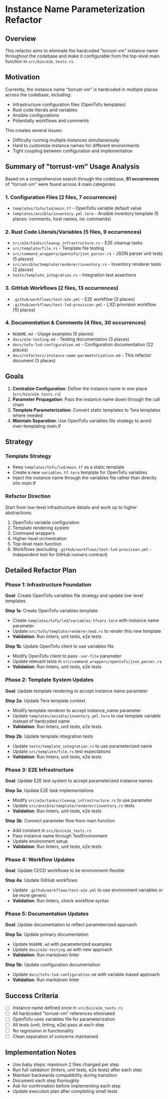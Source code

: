 # Instance Name Parameterization Refactor

## Overview

This refactor aims to eliminate the hardcoded "torrust-vm" instance name throughout the codebase and make it configurable from the top-level main function in `src/bin/e2e_tests.rs`.

## Motivation

Currently, the instance name "torrust-vm" is hardcoded in multiple places across the codebase, including:

- Infrastructure configuration files (OpenTofu templates)
- Rust code literals and variables
- Ansible configurations
- Potentially workflows and comments

This creates several issues:

- Difficulty running multiple instances simultaneously
- Hard to customize instance names for different environments
- Tight coupling between configuration and implementation

## Summary of "torrust-vm" Usage Analysis

Based on a comprehensive search through the codebase, **61 occurrences** of "torrust-vm" were found across 4 main categories:

### 1. Configuration Files (2 files, 7 occurrences)

- `templates/tofu/lxd/main.tf` - OpenTofu variable default value
- `templates/ansible/inventory.yml.tera` - Ansible inventory template (5 places: comments, host names, lxc commands)

### 2. Rust Code Literals/Variables (5 files, 9 occurrences)

- `src/e2e/tasks/cleanup_infrastructure.rs` - E2E cleanup tasks
- `src/template/file.rs` - Template file testing
- `src/command_wrappers/opentofu/json_parser.rs` - JSON parser unit tests (5 places)
- `src/ansible/template/renderer/inventory.rs` - Inventory renderer tests (2 places)
- `tests/template_integration.rs` - Integration test assertions

### 3. GitHub Workflows (2 files, 13 occurrences)

- `.github/workflows/test-e2e.yml` - E2E workflow (3 places)
- `.github/workflows/test-lxd-provision.yml` - LXD provision workflow (10 places)

### 4. Documentation & Comments (4 files, 30 occurrences)

- `README.md` - Usage examples (5 places)
- `docs/e2e-testing.md` - Testing documentation (3 places)
- `docs/tofu-lxd-configuration.md` - Configuration documentation (22 places)
- `docs/refactors/instance-name-parameterization.md` - This refactor document (3 places)

## Goals

1. **Centralize Configuration**: Define the instance name in one place (`src/bin/e2e_tests.rs`)
2. **Parameter Propagation**: Pass the instance name down through the call chain
3. **Template Parameterization**: Convert static templates to Tera templates where needed
4. **Maintain Separation**: Use OpenTofu variables file strategy to avoid over-templating main.tf

## Strategy

### Template Strategy

- Keep `templates/tofu/lxd/main.tf` as a static template
- Create a new `variables.tf.tera` template for OpenTofu variables
- Inject the instance name through the variables file rather than directly into main.tf

### Refactor Direction

Start from low-level infrastructure details and work up to higher abstractions:

1. OpenTofu variable configuration
2. Template rendering system
3. Command wrappers
4. Higher-level orchestration
5. Top-level main function
6. Workflows (excluding `.github/workflows/test-lxd-provision.yml` - independent test for GitHub runners contract)

## Detailed Refactor Plan

### Phase 1: Infrastructure Foundation

**Goal**: Create OpenTofu variables file strategy and update low-level templates

**Step 1a**: Create OpenTofu variables template

- Create `templates/tofu/lxd/variables.tfvars.tera` with instance name parameter
- Update `src/tofu/template/renderer/mod.rs` to render this new template
- **Validation**: Run linters, unit tests, e2e tests

**Step 1b**: Update OpenTofu client to use variables file

- Modify OpenTofu client to pass `-var-file` parameter
- Update relevant tests in `src/command_wrappers/opentofu/json_parser.rs`
- **Validation**: Run linters, unit tests, e2e tests

### Phase 2: Template System Updates

**Goal**: Update template rendering to accept instance name parameter

**Step 2a**: Update Tera template context

- Modify template renderer to accept instance_name parameter
- Update `templates/ansible/inventory.yml.tera` to use template variable instead of hardcoded name
- **Validation**: Run linters, unit tests, e2e tests

**Step 2b**: Update template integration tests

- Update `tests/template_integration.rs` to use parameterized name
- Update `src/template/file.rs` test expectations
- **Validation**: Run linters, unit tests, e2e tests

### Phase 3: E2E Infrastructure

**Goal**: Update E2E test system to accept parameterized instance names

**Step 3a**: Update E2E task implementations

- Modify `src/e2e/tasks/cleanup_infrastructure.rs` to use parameter
- Update `src/ansible/template/renderer/inventory.rs` tests
- **Validation**: Run linters, unit tests, e2e tests

**Step 3b**: Connect parameter flow from main function

- Add constant in `src/bin/e2e_tests.rs`
- Pass instance name through TestEnvironment
- Update environment setup
- **Validation**: Run linters, unit tests, e2e tests

### Phase 4: Workflow Updates

**Goal**: Update CI/CD workflows to be environment-flexible

**Step 4a**: Update GitHub workflows

- Update `.github/workflows/test-e2e.yml` to use environment variables or be more generic
- **Validation**: Run linters, check workflow syntax

### Phase 5: Documentation Updates

**Goal**: Update documentation to reflect parameterized approach

**Step 5a**: Update primary documentation

- Update `README.md` with parameterized examples
- Update `docs/e2e-testing.md` with new approach
- **Validation**: Run markdown linter

**Step 5b**: Update configuration documentation

- Update `docs/tofu-lxd-configuration.md` with variable-based approach
- **Validation**: Run markdown linter

## Success Criteria

- [ ] Instance name defined once in `src/bin/e2e_tests.rs`
- [ ] All hardcoded "torrust-vm" references eliminated
- [ ] OpenTofu uses variables file for parameterization
- [ ] All tests (unit, linting, e2e) pass at each step
- [ ] No regression in functionality
- [ ] Clean separation of concerns maintained

## Implementation Notes

- Use baby steps: maximum 2 files changed per step
- Run full validation (linters, unit tests, e2e tests) after each step
- Maintain backwards compatibility during transition
- Document each step thoroughly
- Ask for confirmation before implementing each step
- Update execution plan after completing small tests
